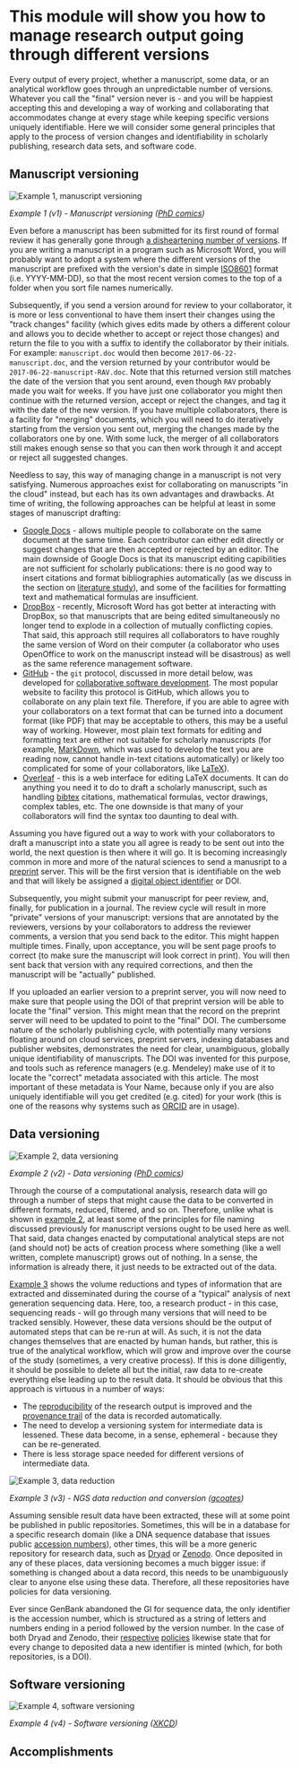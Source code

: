 This module will show you how to manage research output going through different versions
========================================================================================
Every output of every project, whether a manuscript, some data, or an analytical workflow
goes through an unpredictable number of versions. Whatever you call the "final" version
never is - and you will be happiest accepting this and developing a way of working and
collaborating that accommodates change at every stage while keeping specific versions
uniquely identifiable. Here we will consider some general principles that apply to the 
process of version changes and identifiability in scholarly publishing, research data 
sets, and software code.

Manuscript versioning
---------------------
<a name="v1"></a>
![Example 1, manuscript versioning](manuscript_versioning.jpg)

_Example 1 (v1) - Manuscript versioning ([PhD comics](http://phdcomics.com/comics/archive.php?comicid=1531))_

Even before a manuscript has been submitted for its first round of formal review it has 
generally gone through [a disheartening number of versions](#v1). If you are writing a
manuscript in a program such as Microsoft Word, you will probably want to adopt a system
where the different versions of the manuscript are prefixed with the version's date in simple 
[ISO8601](https://en.wikipedia.org/wiki/ISO_8601) format (i.e. YYYY-MM-DD), so that the 
most recent version comes to the top of a folder when you sort file names numerically.
 
Subsequently, if you send a version around for review to your collaborator, it is more or
less conventional to have them insert their changes using the "track changes" facility (which
gives edits made by others a different colour and allows you to decide whether to accept or
reject those changes) and return the file to you with a suffix to identify the collaborator
by their initials. For example: `manuscript.doc` would then become `2017-06-22-manuscript.doc`,
and the version returned by your contributor would be `2017-06-22-manuscript-RAV.doc`. Note 
that this returned version still matches the date of the version that you sent around, even
though `RAV` probably made you wait for weeks. If you have just one collaborator you might
then continue with the returned version, accept or reject the changes, and tag it with the
date of the new version. If you have multiple collaborators, there is a facility for "merging"
documents, which you will need to do iteratively starting from the version you sent out, merging
the changes made by the collaborators one by one. With some luck, the merger of all collaborators
still makes enough sense so that you can then work through it and accept or reject all 
suggested changes.

Needless to say, this way of managing change in a manuscript is not very satisfying. Numerous
approaches exist for collaborating on manuscripts "in the cloud" instead, but each has its
own advantages and drawbacks. At time of writing, the following approaches can be helpful at
least in some stages of manuscript drafting:

- [Google Docs](http://docs.google.com) - allows multiple people to collaborate on the same
  document at the same time. Each contributor can either edit directly or suggest changes
  that are then accepted or rejected by an editor. The main downside of Google Docs is that
  its manuscript editing capibilities are not sufficient for scholarly publications: there is
  no good way to insert citations and format bibliographies automatically (as we discuss in 
  the section on [literature study](../LITERATURE_STUDY)), and some of the facilities for
  formatting text and mathematical formulas are insufficient.
- [DropBox](http://dropbox.com) - recently, Microsoft Word has got better at interacting with
  DropBox, so that manuscripts that are being edited simultaneously no longer tend to explode
  in a collection of mutually conflicting copies. That said, this approach still requires all
  collaborators to have roughly the same version of Word on their computer (a collaborator 
  who uses OpenOffice to work on the manuscript instead will be disastrous) as well as the
  same reference management software.
- [GitHub](https://github.com) - the `git` protocol, discussed in more detail below, was 
  developed for [collaborative software development](../SCIENTIFIC_SOFTWARE). The most 
  popular website to facility this protocol is GitHub, which allows you to collaborate on 
  any plain text file. Therefore, if you are able to agree with your collaborators on a text
  format that can be turned into a document format (like PDF) that may be acceptable to others,
  this may be a useful way of working. However, most plain text formats for editing and
  formatting text are either not suitable for scholarly manuscripts (for example, 
  [MarkDown](https://en.wikipedia.org/wiki/Markdown), which was used to develop the text you
  are reading now, cannot handle in-text citations automatically) or likely too complicated
  for some of your collaborators, like [LaTeX](https://en.wikipedia.org/wiki/LaTeX)).
- [Overleaf](http://overleaf.com) - this is a web interface for editing LaTeX documents. It 
  can do anything you need it to do to draft a scholarly manuscript, such as handling 
  [bibtex](https://en.wikipedia.org/wiki/BibTeX) citations, mathematical formulas, vector
  drawings, complex tables, etc. The one downside is that many of your collaborators will 
  find the syntax too daunting to deal with.

Assuming you have figured out a way to work with your collaborators to draft a manuscript
into a state you all agree is ready to be sent out into the world, the next question is then
where it will go. It is becoming increasingly common in more and more of the natural sciences
to send a manusript to a [preprint](https://en.wikipedia.org/wiki/Preprint) server. This will
be the first version that is identifiable on the web and that will likely be assigned a 
[digital object identifier](https://en.wikipedia.org/wiki/Digital_object_identifier) or DOI.

Subsequently, you might submit your manuscript for peer review, and, finally, for publication
in a journal. The review cycle will result in more "private" versions of your manuscript:
versions that are annotated by the reviewers, versions by your collaborators to address the
reviewer comments, a version that you send back to the editor. This might happen multiple 
times. Finally, upon acceptance, you will be sent page proofs to correct (to make sure 
the manuscript will look correct in print). You will then sent back that version with any
required corrections, and then the manuscript will be "actually" published.

If you uploaded an earlier version to a preprint server, you will now need to make sure that
people using the DOI of that preprint version will be able to locate the "final" version.
This might mean that the record on the preprint server will need to be updated to point to
the "final" DOI. The cumbersome nature of the scholarly publishing cycle, with potentially 
many versions floating around on cloud services, preprint servers, indexing databases and
publisher websites, demonstrates the need for clear, unambiguous, globally unique 
identifiability of manuscripts. The DOI was invented for this purpose, and tools such as
reference managers (e.g. Mendeley) make use of it to locate the "correct" metadata associated
with this article. The most important of these metadata is Your Name, because only if you are
also uniquely identifiable will you get credited (e.g. cited) for your work (this is one of
the reasons why systems such as [ORCID](https://en.wikipedia.org/wiki/ORCID) are in usage).

Data versioning
---------------
<a name="v2"></a>
![Example 2, data versioning](data_versioning.jpg)

_Example 2 (v2) - Data versioning ([PhD comics](http://phdcomics.com/comics/archive.php?comicid=1323))_

Through the course of a computational analysis, research data will go through a number of steps
that might cause the data to be converted in different formats, reduced, filtered, and so on.
Therefore, unlike what is shown in [example 2](#v2), at least some of the principles for file 
naming discussed previously for manuscript versions ought to be used here as well. That said,
data changes enacted by computational analytical steps are not (and should not) be acts of 
creation process where something (like a well written, complete manuscript) grows out of nothing.
In a sense, the information is already there, it just needs to be extracted out of the data.

[Example 3](#v3) shows the volume reductions and types of information that are extracted and
disseminated during the course of a "typical" analysis of next generation sequencing data.
Here, too, a research product - in this case, sequencing reads - will go through many versions 
that will need to be tracked sensibly. However, these data versions should be the output of 
automated steps that can be re-run at will. As such, it is not the data changes themselves 
that are enacted by human hands, but rather, this is true of the analytical workflow, which 
will grow and improve over the course of the study (sometimes, a very creative process). If 
this is done dilligently, it should be possible to delete all but the initial, raw data to 
re-create everything else leading up to the result data. It should be obvious that this approach 
is virtuous in a number of ways:

- The [reproducibility](../REPRODUCIBILITY) of the research output is improved and the 
  [provenance trail](../DATA_CAPTURE) of the data is recorded automatically.
- The need to develop a versioning system for intermediate data is lessened. These data become,
  in a sense, ephemeral - because they can be re-generated.
- There is less storage space needed for different versions of intermediate data.

<a name="v3"></a>
![Example 3, data reduction](V1.png)

_Example 3 (v3) - NGS data reduction and conversion ([gcoates](http://www.slideshare.net/gcoates/sharing-data-sanger-experiences))_

Assuming sensible result data have been extracted, these will at some point be published in
public repositories. Sometimes, this will be in a database for a specific research domain (like
a DNA sequence database that issues public [accession numbers](https://support.ncbi.nlm.nih.gov/link/portal/28045/28049/Article/500/)),
other times, this will be a more generic repository for research data, such as 
[Dryad](http://datadryad.org/) or [Zenodo](https://zenodo.org/). Once deposited in any of these
places, data versioning becomes a much bigger issue: if something is changed about a data 
record, this needs to be unambiguously clear to anyone else using these data. Therefore, all
these repositories have policies for data versioning. 

Ever since GenBank abandoned the GI for sequence data, the only identifier is the accession 
number, which is structured as a string of letters and numbers ending in a period followed 
by the version number. In the case of both Dryad and Zenodo, their [respective](http://wiki.datadryad.org/Track_Version_Changes)
[policies](https://blogs.openaire.eu/?p=2010) likewise state that for every change to
deposited data a new identifier is minted (which, for both repositories, is a DOI).

Software versioning
-------------------
<a name="v4"></a>
![Example 4, software versioning](git_commit.png)

_Example 4 (v4) - Software versioning ([XKCD](https://xkcd.com/1296/))_


Accomplishments
---------------
